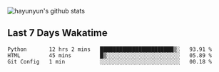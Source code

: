 
![hayunyun's github stats](https://github-readme-stats.vercel.app/api?username=hayunyun&show_icons=true)

## Last 7 Days Wakatime
<!--START_SECTION:waka-->
```text
Python       12 hrs 2 mins   ███████████████████████▒░   93.91 % 
HTML         45 mins         █▒░░░░░░░░░░░░░░░░░░░░░░░   05.89 % 
Git Config   1 min           ░░░░░░░░░░░░░░░░░░░░░░░░░   00.18 % 
```
<!--END_SECTION:waka-->

      


<!--
**hayunyun/hayunyun** is a ✨ _special_ ✨ repository because its `README.md` (this file) appears on your GitHub profile.

Here are some ideas to get you started:

- 🔭 I’m currently working on ...
- 🌱 I’m currently learning ...
- 👯 I’m looking to collaborate on ...
- 🤔 I’m looking for help with ...
- 💬 Ask me about ...
- 📫 How to reach me: ...
- 😄 Pronouns: ...
- ⚡ Fun fact: ...
-->
